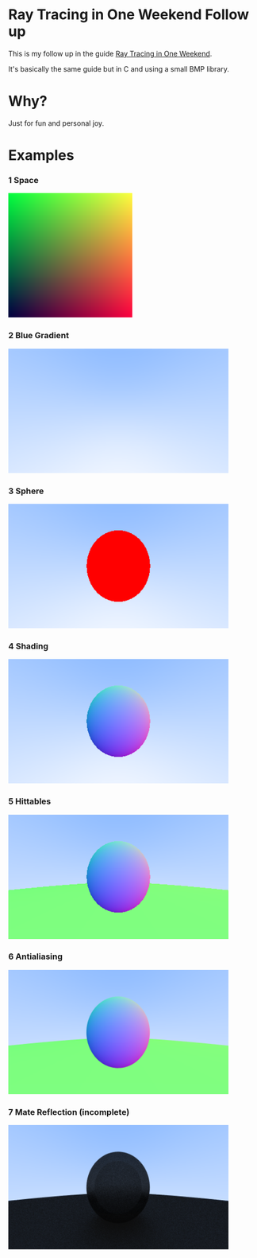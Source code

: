 # Ray Tracing in One Weekend Follow up
This is my follow up in the guide [Ray Tracing in One Weekend](https://raytracing.github.io/books/RayTracingInOneWeekend.html).

It's basically the same guide but in C and using a small BMP library.

# Why?
Just for fun and personal joy.

# Examples
### 1 Space
<img src="output/1_space.bmp" height="250px">

### 2 Blue Gradient
<img src="output/2_blue_grad.bmp" height="250px">

### 3 Sphere
<img src="output/3_sphere.bmp" height="250px">

### 4 Shading
<img src="output/4_shading.bmp" height="250px">

### 5 Hittables
<img src="output/5_hittable.bmp" height="250px">

### 6 Antialiasing
<img src="output/6_antialiasing.bmp" height="250px">

### 7 Mate Reflection (incomplete) 
<img src="output/7_mate_reflection.bmp" height="250px">

